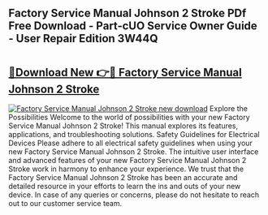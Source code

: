 ## Factory Service Manual Johnson 2 Stroke PDf Free Download - Part-cUO Service Owner Guide - User Repair Edition 3W44Q

# <h2><a href="http://bc46480.oget.top/?id=Factory+Service+Manual+Johnson+2+Stroke">🔗Download New 👉🔴 Factory Service Manual Johnson 2 Stroke</a></h2>

[![Factory Service Manual Johnson 2 Stroke new download](https://i.imgur.com/5g1atiW.png)](http://bc46480.oget.top/?id=Factory+Service+Manual+Johnson+2+Stroke)
Explore the Possibilities Welcome to the world of possibilities with your new Factory Service Manual Johnson 2 Stroke! This manual explores its features, applications, and troubleshooting solutions. Safety Guidelines for Electrical Devices Please adhere to all electrical safety guidelines when using your new Factory Service Manual Johnson 2 Stroke. The intuitive user interface and advanced features of your new Factory Service Manual Johnson 2 Stroke work in harmony to enhance your experience. We trust that the Factory Service Manual Johnson 2 Stroke has been an accurate and detailed resource in your efforts to learn the ins and outs of your new device. In case of any queries or concerns, please do not hesitate to reach out to our customer service team.
